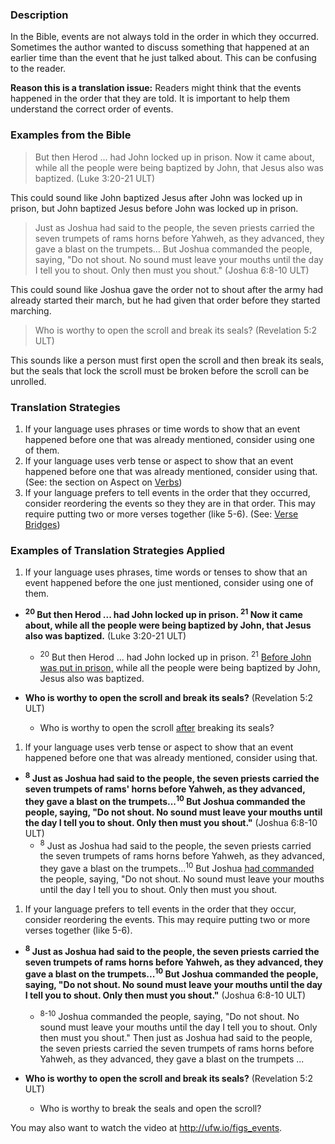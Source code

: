 

### Description

In the Bible, events are not always told in the order in which they occurred. Sometimes the author wanted to discuss something that happened at an earlier time than the event that he just talked about. This can be confusing to the reader.

**Reason this is a translation issue:** Readers might think that the events happened in the order that they are told. It is important to help them understand the correct order of events.

### Examples from the Bible

> But then Herod ... had John locked up in prison. Now it came about, while all the people were being baptized by John, that Jesus also was baptized. (Luke 3:20-21 ULT)

This could sound like John baptized Jesus after John was locked up in prison, but John baptized Jesus before John was locked up in prison.

> Just as Joshua had said to the people, the seven priests carried the seven trumpets of rams horns before Yahweh, as they advanced, they gave a blast on the trumpets… But Joshua commanded the people, saying, "Do not shout. No sound must leave your mouths until the day I tell you to shout. Only then must you shout."   (Joshua 6:8-10 ULT)

This could sound like Joshua gave the order not to shout after the army had already started their march, but he had given that order before they started marching.

>Who is worthy to open the scroll and break its seals? (Revelation 5:2 ULT)

This sounds like a person must first open the scroll and then break its seals, but the seals that lock the scroll must be broken before the scroll can be unrolled.

### Translation Strategies

1. If your language uses phrases or time words to show that an event happened before one that was already mentioned, consider using one of them.
1. If your language uses verb tense or aspect to show that an event happened before one that was already mentioned, consider using that. (See: the section on Aspect on [Verbs](../figs-verbs/01.md))
1. If your language prefers to tell events in the order that they occurred, consider reordering the events so they they are in that order. This may require putting two or more verses together (like 5-6). (See: [Verse Bridges](../translate-versebridge/01.md))

### Examples of Translation Strategies Applied

1. If your language uses phrases, time words or tenses to show that an event happened before the one just mentioned, consider using one of them.

  * **<sup>20</sup> But then Herod ... had John locked up in prison. <sup>21</sup> Now it came about, while all the people were being baptized by John, that Jesus also was baptized.** (Luke 3:20-21 ULT)
      * <sup>20</sup> But then Herod ... had John locked up in prison. <sup>21</sup> <u>Before John was put in prison,</u> while all the people were being baptized by John, Jesus also was baptized.

  * **Who is worthy to open the scroll and break its seals?** (Revelation 5:2 ULT)
      * Who is worthy to open the scroll <u>after</u> breaking its seals?

1. If your language uses verb tense or aspect to show that an event happened before one that was already mentioned, consider using that.

  * **<sup>8</sup> Just as Joshua had said to the people, the seven priests carried the seven trumpets of rams' horns before Yahweh, as they advanced, they gave a blast on the trumpets...<sup>10</sup> But Joshua commanded the people, saying, "Do not shout. No sound must leave your mouths until the day I tell you to shout. Only then must you shout."**   (Joshua 6:8-10 ULT)
      * <sup>8</sup> Just as Joshua had said to the people, the seven priests carried the seven trumpets of rams horns before Yahweh, as they advanced, they gave a blast on the trumpets...<sup>10</sup> But Joshua <u>had commanded</u> the people, saying, "Do not shout. No sound must leave your mouths until the day I tell you to shout. Only then must you shout.

1. If your language prefers to tell events in the order that they occur, consider reordering the events. This may require putting two or more verses together (like 5-6).

  * **<sup>8</sup> Just as Joshua had said to the people, the seven priests carried the seven trumpets of rams horns before Yahweh, as they advanced, they gave a blast on the trumpets...<sup>10</sup> But Joshua commanded the people, saying, "Do not shout. No sound must leave your mouths until the day I tell you to shout. Only then must you shout."**   (Joshua 6:8-10 ULT)
      * <sup>8-10</sup> Joshua commanded the people, saying, "Do not shout. No sound must leave your mouths until the day I tell you to shout. Only then must you shout." Then just as Joshua had said to the people, the seven priests carried the seven trumpets of rams horns before Yahweh, as they advanced, they gave a blast on the trumpets ...

  * **Who is worthy to open the scroll and break its seals?** (Revelation 5:2 ULT)
      * Who is worthy to break the seals and open the scroll?


You may also want to watch the video at http://ufw.io/figs_events.
